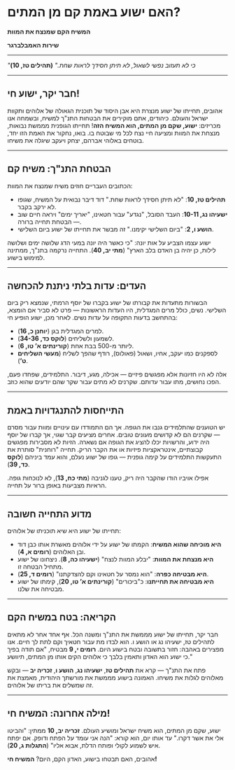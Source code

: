 # האם ישוע באמת קם מן המתים?

**המשיח הקם שמנצח את המוות**

**שירות האמבלברגר**

---

_"כי לא תעזוב נפשי לשאול, לא תיתן חסידך לראות שחת."_
**(תהילים טז, 10)**

---

## חבר יקר, ישוע חי!

אהובים, תחייתו של ישוע מנצרת היא אבן היסוד של תוכנית הגאולה של אלוהים ותקוות ישראל והעולם. כיהודים, אתם מוקירים את הבטחות התנ"ך למשיח, ובשמחה אנו מכריזים: **ישוע, שקם מן המתים, הוא המשיח הזה**! תחייתו הגופנית מממשת נבואות, מנצחת את המוות ומציעה חיי נצח לכל מי שבוטח בו. בואו, נחקור את האמת הזו יחד, בוטחים באלוהי אברהם, יצחק ויעקב שיגלה את משיחו.

---

## הבטחת התנ"ך: משיח קם

הכתובים העבריים חוזים משיח שמנצח את המוות:

- **תהילים טז, 10**: "לא תיתן חסידך לראות שחת." דוד דיבר נבואית על המשיח, שגופו לא ירקב בקבר.
- **ישעיהו נג, 10-11**: העבד הסובל, "נגדע" עבור חטאינו, "יאריך ימים" ויראה חיים שוב — הבטחת תחייה ברורה.
- **הושע ו, 2**: "ביום השלישי יקימנו." זה מבשר את תחייתו של ישוע ביום השלישי.

ישוע עצמו הצביע על אות יונה: "כי כאשר היה יונה במעי הדג שלושה ימים ושלושה לילות, כן יהיה בן האדם בלב הארץ" (**מתי יב, 40**). התחייה נרקמה בתנ"ך, ממתינה למימוש בישוע.

---

## העדים: עדות בלתי ניתנת להכחשה

הבשורות מתעדות את קבורתו של ישוע בקברו של יוסף הרמתי, שנמצא ריק ביום השלישי. נשים, כולל מרים המגדלית, היו העדות הראשונות — פרט לא סביר אם הומצא, בהתחשב בדעות התקופה על עדות נשים. לאחר מכן, ישוע הופיע חי:

- למרים המגדלית בגן (**יוחנן כ, 16**).
- לשמעון ולשליחים (**לוקס כד, 34-36**).
- ליותר מ-500 בבת אחת (**קורינתים א’ טו, 6**).
- לספקנים כמו יעקב, אחיו, ושאול (פאולוס), רודף שהפך לשליח (**מעשי השליחים ט’**).

אלה לא היו חזיונות אלא מפגשים פיזיים — אכילה, מגע, דיבור. התלמידים, שפחדו פעם, הפכו נחושים, מתו עבור עדותם. שקרנים לא מתים עבור שקר שהם יודעים שהוא כוזב.

---

## התייחסות להתנגדויות באמת

יש הטוענים שהתלמידים גנבו את הגופה. אך הם התמודדו עם עינויים ומוות עבור מסרם — שקרנים הם לא קדושים מעונים טובים. אחרים מציעים קבר שגוי, אך קברו של יוסף היה ידוע, והרשויות יכלו להציג את הגופה אם נשארה. הזיות לא מסבירות מפגשים קבוצתיים, אינטראקציות פיזיות או את הקבר הריק. תחייה "רוחנית" סותרת את התעקשות התלמידים על קימה גופנית — גופו של ישוע נעלם, והוא עמד ביניהם (**לוקס כד, 39**).

אפילו אויביו הודו שהקבר היה ריק, טענו לגניבה (**מתי כח, 13**), לא לנוכחות גופה. הראיות מצביעות באופן ברור על תחייה.

---

## מדוע התחייה חשובה

תחייתו של ישוע היא שיא תוכניתו של אלוהים:

- **היא מוכיחה שהוא המשיח**: הקמתו של ישוע על ידי אלוהים מאשרת אותו כבן דוד ובן האלוהים (**רומים א, 4**).
- **היא מנצחת את המוות**: "יבלע המוות לנצח" (**ישעיהו כה, 8**). ניצחונו של ישוע מתחיל הבטחה זו.
- **היא מבטיחה כפרה**: "הוא נמסר על חטאינו וקם להצדקתנו" (**רומים ד, 25**).
- **היא מבטיחה את תחייתנו**: כ"ביכורים" (**קורינתים א’ טו, 20**), קימתו של ישוע מבטיחה את שלנו.

---

## הקריאה: בטח במשיח הקם

חבר יקר, תחייתו של ישוע מממשת את התנ"ך ומשנה הכל. אף אחד אחר לא מתאים לתהילים טז, ישעיהו נג או הושע ו. הוא לבדו מת עבור חטאיך וקם לתת לך חיים. אנו מפצירים באהבה: חזור בתשובה ובטח בישוע היום. **רומים י, 9** מבטיח, "אם תודה בפיך כי ישוע הוא האדון ותאמין בלבך כי אלוהים הקים אותו מן המתים, תיוושע."

פתח את התנ"ך — קרא את **תהילים טז**, **ישעיהו נג**, **הושע ו**, **זכריה יב** — ובקש מאלוהים לגלות את משיחו. האמונה בישוע מממשת את מורשתך היהודית, מאמצת את זה שמשלים את בריתו של אלוהים.

---

## מילה אחרונה: המשיח חי!

ישוע, שקם מן המתים, הוא משיח ישראל ומושיע העולם. **זכריה יב, 10** ממתין: "והביטו אלי את אשר דקרו." עד אותו יום, הוא קורא: "הנה אני עומד על הפתח ודופק. אם יפתח איש לשמוע לקולי ופותח הדלת, אבוא אליו" (**התגלות ג, 20**).

אהובים, האם תבטחו בישוע, האדון הקם, היום? **המשיח חי!**
